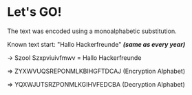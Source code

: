 # Let's GO!

The text was encoded using a monoalphabetic substitution.


Known text start: "Hallo Hackerfreunde" **_(same as every year)_**

-> Szool Szxpviuivfmwv = Hallo Hackerfreunde

⇒ ZYXWVUQSREPONMLKBIHGFTDCAJ (Encryption Alphabet)

⇒ YQXWJUTSRZPONMLKGIHVFEDCBA (Decryption Alphabet)